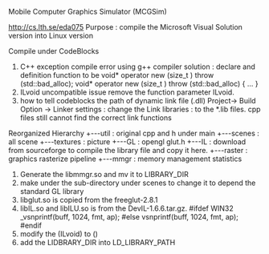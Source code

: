 Mobile Computer Graphics Simulator (MCGSim)

http://cs.lth.se/eda075
Purpose : compile the Microsoft Visual Solution version into Linux version

Compile under CodeBlocks
1. C++ exception compile error using g++ compiler
   solution : declare and definition function to be void* operator new (size_t ) throw (std::bad_alloc); 
   void* operator new (size_t ) throw (std::bad_alloc) { ... }
2. ILvoid uncompatible issue
   remove the function parameter ILvoid.
3. how to tell codeblocks the path of dynamic link file (.dll)
   Project-> Build Option -> Linker settings :
   change the Link libraries : to the *.lib files. cpp files still cannot find the correct link functions

Reorganized Hierarchy
+---util     : original cpp and h under main
+---scenes   : all scene
+---textures : picture
+---GL       : opengl glut.h
+---IL       : download from sourceforge to compile the library file and copy it here. 
+---raster   : graphics rasterize pipeline
+---mmgr     : memory management statistics

1. Generate the libmmgr.so and mv it to LIBRARY_DIR
2. make under the sub-directory under scenes to change it to depend the standard GL library
3. libglut.so is copied from the freeglut-2.8.1
4. libIL.so and libILU.so is from the DevIL-1.6.6.tar.gz.
   #ifdef WIN32
     _vsnprintf(buff, 1024, fmt, ap);
   #else 
	  vsnprintf(buff, 1024, fmt, ap);
   #endif
5. modify the (ILvoid) to ()
6. add the LIDBRARY_DIR into LD_LIBRARY_PATH


